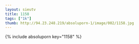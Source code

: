 ```yaml
--- 
layout: sieutv
title: 1158
tags: ["1k"]
thumb: http://94.23.248.219/absoluporn-1/image/002/1158.jpg
---
```

{% include absoluporn key="1158" %} 
